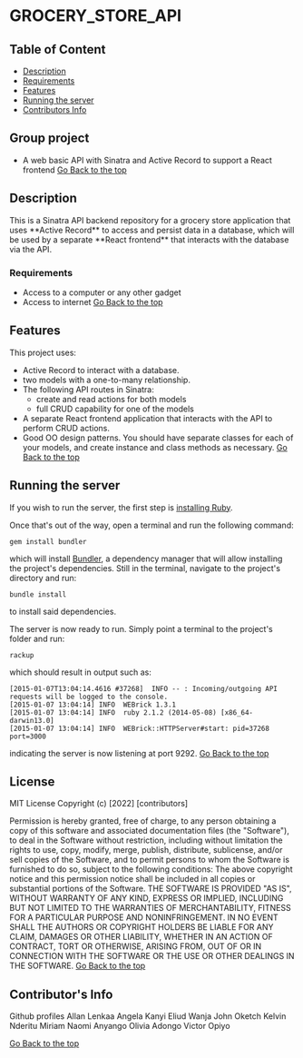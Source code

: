 # GROCERY_STORE_API

## Table of Content
 - [Description](#description)
 - [Requirements](#requirements)
 - [Features](#features)
 - [Running the server](#running-the-server)
 - [Contributors Info](#contributors-Info)

## Group project 

- A web basic API with Sinatra and Active Record to support a React
  frontend
[Go Back to the top](#Grocery-store-api)
## Description

<p>This is a Sinatra API backend repository for a grocery store application that uses
**Active Record** to access and persist data in a database, which will be used
by a separate **React frontend** that interacts with the database via the API.</p>

###  Requirements
 * Access to  a computer or any other gadget
 * Access to internet
 [Go Back to the top](#Grocery-store-api)
## Features

This project uses:

- Active Record to interact with a database.
- two models with a one-to-many relationship.
- The following API routes in Sinatra:
  - create and read actions for both models
  - full CRUD capability for one of the models
- A separate React frontend application that interacts with the API to
  perform CRUD actions.
- Good OO design patterns. You should have separate classes for each of your
  models, and create instance and class methods as necessary.
[Go Back to the top](#Grocery-store-api)

## Running the server
If you wish to run the server, the first step is [installing Ruby](https://www.ruby-lang.org/en/documentation/installation/).

Once that's out of the way, open a terminal and run the following command:

```
gem install bundler
```

which will install [Bundler](http://bundler.io/), a dependency manager that will allow installing the project's dependencies. Still in the terminal, navigate to the project's directory and run:

```
bundle install
```

to install said dependencies.

The server is now ready to run. Simply point a terminal to the project's folder and run:

```
rackup
```

which should result in output such as:

```
[2015-01-07T13:04:14.4616 #37268]  INFO -- : Incoming/outgoing API requests will be logged to the console.
[2015-01-07 13:04:14] INFO  WEBrick 1.3.1
[2015-01-07 13:04:14] INFO  ruby 2.1.2 (2014-05-08) [x86_64-darwin13.0]
[2015-01-07 13:04:14] INFO  WEBrick::HTTPServer#start: pid=37268 port=3000
```

indicating the server is now listening at port 9292.
[Go Back to the top](#Grocery-store-api)
## License
MIT License
Copyright (c) [2022] [contributors]

Permission is hereby granted, free of charge, to any person obtaining a copy
of this software and associated documentation files (the "Software"), to deal
in the Software without restriction, including without limitation the rights
to use, copy, modify, merge, publish, distribute, sublicense, and/or sell
copies of the Software, and to permit persons to whom the Software is
furnished to do so, subject to the following conditions:
The above copyright notice and this permission notice shall be included in all
copies or substantial portions of the Software.
THE SOFTWARE IS PROVIDED "AS IS", WITHOUT WARRANTY OF ANY KIND, EXPRESS OR
IMPLIED, INCLUDING BUT NOT LIMITED TO THE WARRANTIES OF MERCHANTABILITY,
FITNESS FOR A PARTICULAR PURPOSE AND NONINFRINGEMENT. IN NO EVENT SHALL THE
AUTHORS OR COPYRIGHT HOLDERS BE LIABLE FOR ANY CLAIM, DAMAGES OR OTHER
LIABILITY, WHETHER IN AN ACTION OF CONTRACT, TORT OR OTHERWISE, ARISING FROM,
OUT OF OR IN CONNECTION WITH THE SOFTWARE OR THE USE OR OTHER DEALINGS IN THE
SOFTWARE.
[Go Back to the top](#Grocery-store-api)
## Contributor's Info
Github profiles
Allan Lenkaa
Angela Kanyi
Eliud Wanja
John Oketch
Kelvin Nderitu
Miriam Naomi Anyango
Olivia Adongo
Victor Opiyo
   
[Go Back to the top](#Grocery-store-api)

